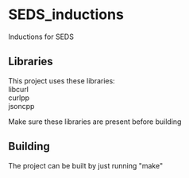 # SEDS_inductions
Inductions for SEDS
## Libraries
This project uses these libraries:  
libcurl  
curlpp  
jsoncpp  

Make sure these libraries are present before building  
## Building
The project can be built by just running "make"  
